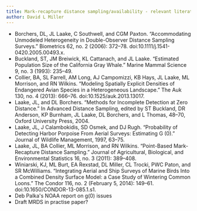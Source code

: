 ```yaml
---
title: Mark-recapture distance sampling/availability - relevant literature
author: David L Miller
---
```


  * Borchers, DL, JL Laake, C Southwell, and CGM Paxton. “Accommodating Unmodeled Heterogeneity in Double-Observer Distance Sampling Surveys.” Biometrics 62, no. 2 (2006): 372–78. doi:10.1111/j.1541-0420.2005.00493.x.
  * Buckland, ST, JM Breiwick, KL Cattanach, and JL Laake. “Estimated Population Size of the California Gray Whale.” Marine Mammal Science 9, no. 3 (1993): 235–49.
  * Collier, BA, SL Farrell, AM Long, AJ Campomizzi, KB Hays, JL Laake, ML Morrison, and RN Wilkins. “Modeling Spatially Explicit Densities of Endangered Avian Species in a Heterogeneous Landscape.” The Auk 130, no. 4 (2013): 666–76. doi:10.1525/auk.2013.13017.
  * Laake, JL, and DL Borchers. “Methods for Incomplete Detection at Zero Distance.” In Advanced Distance Sampling, edited by ST Buckland, DR Anderson, KP Burnham, JL Laake, DL Borchers, and L Thomas, 48–70, Oxford University Press, 2004.
  * Laake, JL, J Calambokidis, SD Osmek, and DJ Rugh. “Probability of Detecting Harbor Porpoise From Aerial Surveys: Estimating G (0).” Journal of Wildlife Management, 1997, 63–75.
  * Laake, JL, BA Collier, ML Morrison, and RN Wilkins. “Point-Based Mark-Recapture Distance Sampling.” Journal of Agricultural, Biological, and Environmental Statistics 16, no. 3 (2011): 389–408.
  * Winiarski, KJ, ML Burt, EA Rexstad, DL Miller, CL Trocki, PWC Paton, and SR McWilliams. “Integrating Aerial and Ship Surveys of Marine Birds Into a Combined Density Surface Model: a Case Study of Wintering Common Loons.” The Condor 116, no. 2 (February 5, 2014): 149–61. doi:10.1650/CONDOR-13-085.1.s1.
  * Deb Palka's NOAA report on g(0) issues
  * Draft MRDS in practise paper?


